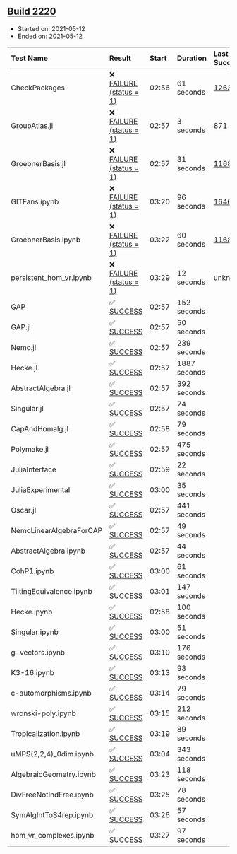 ## [Build 2220](https://oscarci.mathematik.uni-kl.de/job/oscar-stable/2220/)

* Started on: 2021-05-12
* Ended on: 2021-05-12

| Test Name    | Result | Start | Duration | Last Success | First Failure |
|:-------------|:-------|:------|:---------|:-------------|:--------------|
| CheckPackages | ❌ [FAILURE (status = 1)](https://oscarci.mathematik.uni-kl.de/job/oscar-stable/2220/artifact/logs/build-2220/CheckPackages.log) | 02:56 | 61 seconds | [1263](https://oscarci.mathematik.uni-kl.de/job/oscar-stable/1263/) | [1264](https://oscarci.mathematik.uni-kl.de/job/oscar-stable/1264/) |
| GroupAtlas.jl | ❌ [FAILURE (status = 1)](https://oscarci.mathematik.uni-kl.de/job/oscar-stable/2220/artifact/logs/build-2220/GroupAtlas.jl.log) | 02:57 | 3 seconds | [871](https://oscarci.mathematik.uni-kl.de/job/oscar-stable/871/) | [872](https://oscarci.mathematik.uni-kl.de/job/oscar-stable/872/) |
| GroebnerBasis.jl | ❌ [FAILURE (status = 1)](https://oscarci.mathematik.uni-kl.de/job/oscar-stable/2220/artifact/logs/build-2220/GroebnerBasis.jl.log) | 02:57 | 31 seconds | [1168](https://oscarci.mathematik.uni-kl.de/job/oscar-stable/1168/) | [1169](https://oscarci.mathematik.uni-kl.de/job/oscar-stable/1169/) |
| GITFans.ipynb | ❌ [FAILURE (status = 1)](https://oscarci.mathematik.uni-kl.de/job/oscar-stable/2220/artifact/logs/build-2220/GITFans.ipynb.log) | 03:20 | 96 seconds | [1646](https://oscarci.mathematik.uni-kl.de/job/oscar-stable/1646/) | [1647](https://oscarci.mathematik.uni-kl.de/job/oscar-stable/1647/) |
| GroebnerBasis.ipynb | ❌ [FAILURE (status = 1)](https://oscarci.mathematik.uni-kl.de/job/oscar-stable/2220/artifact/logs/build-2220/GroebnerBasis.ipynb.log) | 03:22 | 60 seconds | [1168](https://oscarci.mathematik.uni-kl.de/job/oscar-stable/1168/) | [1169](https://oscarci.mathematik.uni-kl.de/job/oscar-stable/1169/) |
| persistent_hom_vr.ipynb | ❌ [FAILURE (status = 1)](https://oscarci.mathematik.uni-kl.de/job/oscar-stable/2220/artifact/logs/build-2220/persistent_hom_vr.ipynb.log) | 03:29 | 12 seconds | unknown | unknown |
| GAP | ✅ [SUCCESS](https://oscarci.mathematik.uni-kl.de/job/oscar-stable/2220/artifact/logs/build-2220/GAP.log) | 02:57 | 152 seconds |  |  |
| GAP.jl | ✅ [SUCCESS](https://oscarci.mathematik.uni-kl.de/job/oscar-stable/2220/artifact/logs/build-2220/GAP.jl.log) | 02:57 | 50 seconds |  |  |
| Nemo.jl | ✅ [SUCCESS](https://oscarci.mathematik.uni-kl.de/job/oscar-stable/2220/artifact/logs/build-2220/Nemo.jl.log) | 02:57 | 239 seconds |  |  |
| Hecke.jl | ✅ [SUCCESS](https://oscarci.mathematik.uni-kl.de/job/oscar-stable/2220/artifact/logs/build-2220/Hecke.jl.log) | 02:57 | 1887 seconds |  |  |
| AbstractAlgebra.jl | ✅ [SUCCESS](https://oscarci.mathematik.uni-kl.de/job/oscar-stable/2220/artifact/logs/build-2220/AbstractAlgebra.jl.log) | 02:57 | 392 seconds |  |  |
| Singular.jl | ✅ [SUCCESS](https://oscarci.mathematik.uni-kl.de/job/oscar-stable/2220/artifact/logs/build-2220/Singular.jl.log) | 02:57 | 74 seconds |  |  |
| CapAndHomalg.jl | ✅ [SUCCESS](https://oscarci.mathematik.uni-kl.de/job/oscar-stable/2220/artifact/logs/build-2220/CapAndHomalg.jl.log) | 02:58 | 79 seconds |  |  |
| Polymake.jl | ✅ [SUCCESS](https://oscarci.mathematik.uni-kl.de/job/oscar-stable/2220/artifact/logs/build-2220/Polymake.jl.log) | 02:57 | 475 seconds |  |  |
| JuliaInterface | ✅ [SUCCESS](https://oscarci.mathematik.uni-kl.de/job/oscar-stable/2220/artifact/logs/build-2220/JuliaInterface.log) | 02:59 | 22 seconds |  |  |
| JuliaExperimental | ✅ [SUCCESS](https://oscarci.mathematik.uni-kl.de/job/oscar-stable/2220/artifact/logs/build-2220/JuliaExperimental.log) | 03:00 | 35 seconds |  |  |
| Oscar.jl | ✅ [SUCCESS](https://oscarci.mathematik.uni-kl.de/job/oscar-stable/2220/artifact/logs/build-2220/Oscar.jl.log) | 02:57 | 441 seconds |  |  |
| NemoLinearAlgebraForCAP | ✅ [SUCCESS](https://oscarci.mathematik.uni-kl.de/job/oscar-stable/2220/artifact/logs/build-2220/NemoLinearAlgebraForCAP.log) | 02:57 | 49 seconds |  |  |
| AbstractAlgebra.ipynb | ✅ [SUCCESS](https://oscarci.mathematik.uni-kl.de/job/oscar-stable/2220/artifact/logs/build-2220/AbstractAlgebra.ipynb.log) | 02:57 | 44 seconds |  |  |
| CohP1.ipynb | ✅ [SUCCESS](https://oscarci.mathematik.uni-kl.de/job/oscar-stable/2220/artifact/logs/build-2220/CohP1.ipynb.log) | 03:00 | 61 seconds |  |  |
| TiltingEquivalence.ipynb | ✅ [SUCCESS](https://oscarci.mathematik.uni-kl.de/job/oscar-stable/2220/artifact/logs/build-2220/TiltingEquivalence.ipynb.log) | 03:01 | 147 seconds |  |  |
| Hecke.ipynb | ✅ [SUCCESS](https://oscarci.mathematik.uni-kl.de/job/oscar-stable/2220/artifact/logs/build-2220/Hecke.ipynb.log) | 02:58 | 100 seconds |  |  |
| Singular.ipynb | ✅ [SUCCESS](https://oscarci.mathematik.uni-kl.de/job/oscar-stable/2220/artifact/logs/build-2220/Singular.ipynb.log) | 03:00 | 51 seconds |  |  |
| g-vectors.ipynb | ✅ [SUCCESS](https://oscarci.mathematik.uni-kl.de/job/oscar-stable/2220/artifact/logs/build-2220/g-vectors.ipynb.log) | 03:10 | 176 seconds |  |  |
| K3-16.ipynb | ✅ [SUCCESS](https://oscarci.mathematik.uni-kl.de/job/oscar-stable/2220/artifact/logs/build-2220/K3-16.ipynb.log) | 03:13 | 93 seconds |  |  |
| c-automorphisms.ipynb | ✅ [SUCCESS](https://oscarci.mathematik.uni-kl.de/job/oscar-stable/2220/artifact/logs/build-2220/c-automorphisms.ipynb.log) | 03:14 | 79 seconds |  |  |
| wronski-poly.ipynb | ✅ [SUCCESS](https://oscarci.mathematik.uni-kl.de/job/oscar-stable/2220/artifact/logs/build-2220/wronski-poly.ipynb.log) | 03:15 | 212 seconds |  |  |
| Tropicalization.ipynb | ✅ [SUCCESS](https://oscarci.mathematik.uni-kl.de/job/oscar-stable/2220/artifact/logs/build-2220/Tropicalization.ipynb.log) | 03:19 | 89 seconds |  |  |
| uMPS(2,2,4)_0dim.ipynb | ✅ [SUCCESS](https://oscarci.mathematik.uni-kl.de/job/oscar-stable/2220/artifact/logs/build-2220/uMPS-2-2-4-_0dim.ipynb.log) | 03:04 | 343 seconds |  |  |
| AlgebraicGeometry.ipynb | ✅ [SUCCESS](https://oscarci.mathematik.uni-kl.de/job/oscar-stable/2220/artifact/logs/build-2220/AlgebraicGeometry.ipynb.log) | 03:23 | 118 seconds |  |  |
| DivFreeNotIndFree.ipynb | ✅ [SUCCESS](https://oscarci.mathematik.uni-kl.de/job/oscar-stable/2220/artifact/logs/build-2220/DivFreeNotIndFree.ipynb.log) | 03:25 | 78 seconds |  |  |
| SymAlgIntToS4rep.ipynb | ✅ [SUCCESS](https://oscarci.mathematik.uni-kl.de/job/oscar-stable/2220/artifact/logs/build-2220/SymAlgIntToS4rep.ipynb.log) | 03:26 | 57 seconds |  |  |
| hom_vr_complexes.ipynb | ✅ [SUCCESS](https://oscarci.mathematik.uni-kl.de/job/oscar-stable/2220/artifact/logs/build-2220/hom_vr_complexes.ipynb.log) | 03:27 | 97 seconds |  |  |
